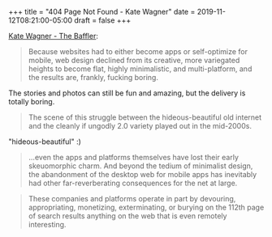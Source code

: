 +++
title = "404 Page Not Found - Kate Wagner"
date = 2019-11-12T08:21:00-05:00
draft = false
+++

[Kate Wagner - The Baffler](https://thebaffler.com/salvos/404-page-not-found-wagner):

> Because websites had to either become apps or self-optimize for mobile, web design declined from its creative, more variegated heights to become flat, highly minimalistic, and multi-platform, and the results are, frankly, fucking boring.

The stories and photos can still be fun and amazing, but the delivery is totally boring.

> The scene of this struggle between the hideous-beautiful old internet and the cleanly if ungodly 2.0 variety played out in the mid-2000s.

"hideous-beautiful" :)

> ...even the apps and platforms themselves have lost their early skeuomorphic charm. And beyond the tedium of minimalist design, the abandonment of the desktop web for mobile apps has inevitably had other far-reverberating consequences for the net at large.

<!--quoteend-->

> These companies and platforms operate in part by devouring, appropriating, monetizing, exterminating, or burying on the 112th page of search results anything on the web that is even remotely interesting.
